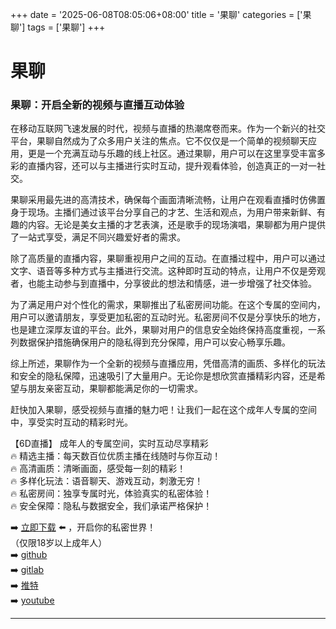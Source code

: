 +++
date = '2025-06-08T08:05:06+08:00'
title = '果聊'
categories = ['果聊']
tags = ['果聊']
+++

# 果聊

### 果聊：开启全新的视频与直播互动体验

在移动互联网飞速发展的时代，视频与直播的热潮席卷而来。作为一个新兴的社交平台，果聊自然成为了众多用户关注的焦点。它不仅仅是一个简单的视频聊天应用，更是一个充满互动与乐趣的线上社区。通过果聊，用户可以在这里享受丰富多彩的直播内容，还可以与主播进行实时互动，提升观看体验，创造真正的一对一社交。

果聊采用最先进的高清技术，确保每个画面清晰流畅，让用户在观看直播时仿佛置身于现场。主播们通过该平台分享自己的才艺、生活和观点，为用户带来新鲜、有趣的内容。无论是美女主播的才艺表演，还是歌手的现场演唱，果聊都为用户提供了一站式享受，满足不同兴趣爱好者的需求。

除了高质量的直播内容，果聊重视用户之间的互动。在直播过程中，用户可以通过文字、语音等多种方式与主播进行交流。这种即时互动的特点，让用户不仅是旁观者，也能主动参与到直播中，分享彼此的想法和情感，进一步增强了社交体验。

为了满足用户对个性化的需求，果聊推出了私密房间功能。在这个专属的空间内，用户可以邀请朋友，享受更加私密的互动时光。私密房间不仅是分享快乐的地方，也是建立深厚友谊的平台。此外，果聊对用户的信息安全始终保持高度重视，一系列数据保护措施确保用户的隐私得到充分保障，用户可以安心畅享乐趣。

综上所述，果聊作为一个全新的视频与直播应用，凭借高清的画质、多样化的玩法和安全的隐私保障，迅速吸引了大量用户。无论你是想欣赏直播精彩内容，还是希望与朋友亲密互动，果聊都能满足你的一切需求。

赶快加入果聊，感受视频与直播的魅力吧！让我们一起在这个成年人专属的空间中，享受实时互动的精彩时光。

【6D直播】
成年人的专属空间，实时互动尽享精彩  
🔥 精选主播：每天数百位优质主播在线随时与你互动！  
🔥 高清画质：清晰画面，感受每一刻的精彩！  
🔥 多样化玩法：语音聊天、游戏互动，刺激无穷！  
🔥 私密房间：独享专属时光，体验真实的私密体验！  
🔥 安全保障：隐私与数据安全，我们承诺严格保护！  

➡️ [立即下载](https://down123.s3.ap-east-1.amazonaws.com/down/down.html?channelCode=blog) ⬅️ ，开启你的私密世界！  
（仅限18岁以上成年人）  
➡️ [github](https://aldult-live.github.io/)  
➡️ [gitlab](https://seo-09598d.gitlab.io/)  
➡️ [推特](https://x.com/wegame33)  
➡️ [youtube](https://www.youtube.com/@6Dlive)  

---
